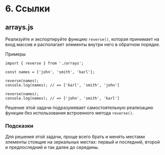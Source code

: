 # 6. Ссылки

## arrays.js

Реализуйте и экспортируйте функцию `reverse()`, которая принимает на вход массив и располагает элементы внутри него в обратном порядке.

Примеры
```
import { reverse } from './arrays';

const names = ['john', 'smith', 'karl'];

reverse(names);
console.log(names); // => ['karl', 'smith', 'john']

reverse(names);
console.log(names); // => ['john', 'smith', 'karl']
```

Решение этой задачи подразумевает самостоятельную реализацию функции без использования встроенного метода `reverse()`.

### Подсказки

Для решения этой задачи, проще всего брать и менять местами элементы стоящие на зеркальных местах: первый и последний, второй и предпоследний и так далее до середины.